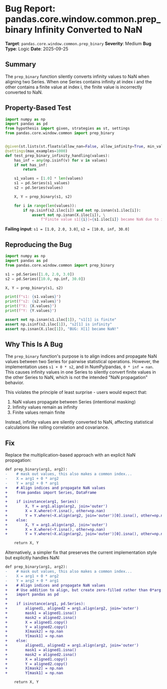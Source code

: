 # Bug Report: pandas.core.window.common.prep_binary Infinity Converted to NaN

**Target**: `pandas.core.window.common.prep_binary`
**Severity**: Medium
**Bug Type**: Logic
**Date**: 2025-09-25

## Summary

The `prep_binary` function silently converts infinity values to NaN when aligning two Series. When one Series contains infinity at index i and the other contains a finite value at index i, the finite value is incorrectly converted to NaN.

## Property-Based Test

```python
import numpy as np
import pandas as pd
from hypothesis import given, strategies as st, settings
from pandas.core.window.common import prep_binary


@given(st.lists(st.floats(allow_nan=False, allow_infinity=True, min_value=-1e100, max_value=1e100), min_size=1, max_size=50))
@settings(max_examples=1000)
def test_prep_binary_infinity_handling(values):
    has_inf = any(np.isinf(v) for v in values)
    if not has_inf:
        return

    s1_values = [1.0] * len(values)
    s1 = pd.Series(s1_values)
    s2 = pd.Series(values)

    X, Y = prep_binary(s1, s2)

    for i in range(len(values)):
        if np.isinf(s2.iloc[i]) and not np.isnan(s1.iloc[i]):
            assert not np.isnan(X.iloc[i]), \
                f"Finite value s1[{i}]={s1.iloc[i]} became NaN due to inf in s2[{i}]"
```

**Failing input**: `s1 = [1.0, 2.0, 3.0]`, `s2 = [10.0, inf, 30.0]`

## Reproducing the Bug

```python
import numpy as np
import pandas as pd
from pandas.core.window.common import prep_binary

s1 = pd.Series([1.0, 2.0, 3.0])
s2 = pd.Series([10.0, np.inf, 30.0])

X, Y = prep_binary(s1, s2)

print(f"s1: {s1.values}")
print(f"s2: {s2.values}")
print(f"X: {X.values}")
print(f"Y: {Y.values}")

assert not np.isnan(s1.iloc[1]), "s1[1] is finite"
assert np.isinf(s2.iloc[1]), "s2[1] is infinity"
assert np.isnan(X.iloc[1]), "BUG: X[1] became NaN!"
```

## Why This Is A Bug

The `prep_binary` function's purpose is to align indices and propagate NaN values between two Series for pairwise statistical operations. However, the implementation uses `s1 + 0 * s2`, and in NumPy/pandas, `0 * inf = nan`. This causes infinity values in one Series to silently convert finite values in the other Series to NaN, which is not the intended "NaN propagation" behavior.

This violates the principle of least surprise - users would expect that:
1. NaN values propagate between Series (intentional masking)
2. Infinity values remain as infinity
3. Finite values remain finite

Instead, infinity values are silently converted to NaN, affecting statistical calculations like rolling correlation and covariance.

## Fix

Replace the multiplication-based approach with an explicit NaN propagation:

```diff
def prep_binary(arg1, arg2):
-    # mask out values, this also makes a common index...
-    X = arg1 + 0 * arg2
-    Y = arg2 + 0 * arg1
+    # Align indices and propagate NaN values
+    from pandas import Series, DataFrame
+
+    if isinstance(arg1, Series):
+        X, Y = arg1.align(arg2, join='outer')
+        X = X.where(~Y.isna(), other=np.nan)
+        Y = Y.where(~X.align(arg2, join='outer')[0].isna(), other=np.nan)
+    else:
+        X, Y = arg1.align(arg2, join='outer')
+        X = X.where(~Y.isna(), other=np.nan)
+        Y = Y.where(~X.align(arg2, join='outer')[0].isna(), other=np.nan)

    return X, Y
```

Alternatively, a simpler fix that preserves the current implementation style but explicitly handles NaN:

```diff
def prep_binary(arg1, arg2):
-    # mask out values, this also makes a common index...
-    X = arg1 + 0 * arg2
-    Y = arg2 + 0 * arg1
+    # Align indices and propagate NaN values
+    # Use addition to align, but create zero-filled rather than 0*arg to avoid inf->nan conversion
+    import pandas as pd
+
+    if isinstance(arg1, pd.Series):
+        aligned1, aligned2 = arg1.align(arg2, join='outer')
+        mask1 = aligned1.isna()
+        mask2 = aligned2.isna()
+        X = aligned1.copy()
+        Y = aligned2.copy()
+        X[mask2] = np.nan
+        Y[mask1] = np.nan
+    else:
+        aligned1, aligned2 = arg1.align(arg2, join='outer')
+        mask1 = aligned1.isna()
+        mask2 = aligned2.isna()
+        X = aligned1.copy()
+        Y = aligned2.copy()
+        X[mask2] = np.nan
+        Y[mask1] = np.nan

    return X, Y
```